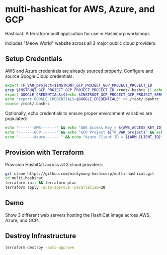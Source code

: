 # multi-hashicat for AWS, Azure, and GCP
Hashicat: A terraform built application for use in Hashicorp workshops

Includes "Meow World" website across all 3 major public cloud providers.

## Setup Credentials
AWS and Azure credentials are already sourced properly.  Configure and source Google Cloud credentials:
```sh
export TF_VAR_project=$INSTRUQT_GCP_PROJECT_GCP_PROJECT_PROJECT_ID
grep $INSTRUQT_GCP_PROJECT_GCP_PROJECT_PROJECT_ID /root/.bashrc || echo "export TF_VAR_project=\"$INSTRUQT_GCP_PROJECT_GCP_PROJECT_PROJECT_ID\"" >> /root/.bashrc
export GOOGLE_CREDENTIALS=$(echo $INSTRUQT_GCP_PROJECT_GCP_PROJECT_SERVICE_ACCOUNT_KEY | base64 -d | jq 'tostring')
echo "export GOOGLE_CREDENTIALS=$GOOGLE_CREDENTIALS" >> /root/.bashrc
source /root/.bashrc
```

Optionally, echo credentials to ensure proper environment variables are populated:
```sh
echo "-------AWS-------" && echo "AWS Access Key = ${AWS_ACCESS_KEY_ID}" && echo "AWS Secret Key = $AWS_SECRET_ACCESS_KEY"
echo "-------GCP-------" && echo "GCP Project ${TF_VAR_project}" && echo "GCP Credentials = ${GOOGLE_CREDENTIALS}"
echo "-------Azure-------" && echo "Azure Client ID = ${ARM_CLIENT_ID}" && echo "Azure Subscription ID = ${ARM_SUBSCRIPTION_ID}" && echo "Azure Tenant ID = ${ARM_TENANT_ID}" && echo "Azure Client Secret = ${ARM_CLIENT_SECRET}"
```

## Provision with Terraform
Provision HashiCat across all 3 cloud providers:
```sh
git clone https://github.com/nickyoung-hashicorp/multi-hashicat.git
cd multi-hashicat
terraform init && terraform plan
terraform apply -auto-approve -parallelism=20
```

## Demo
Show 3 different web servers hosting the HashiCat image across AWS, Azure, and GCP.

## Destroy Infrastructure
```sh
terraform destroy -auto-approve
```
